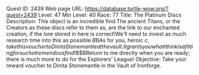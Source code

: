 Quest ID: 2439
Web page URL: https://database.turtle-wow.org/?quest=2439
Level: 47
Min Level: 40
Race: 77
Title: The Platinum Discs
Description: This object is an incredible find.The ancient Titans, or the Creators as these discs refer to them as, are the link to our enchanted creation, if the lore stored in here is correct!We'll need to invest as much research time into this as possible.$B$BAs for you, heroic $c, take this voucher to Dinita Stonemantle at the vault.It grants you what I think is a fitting for such a tremendous find!$B$BReturn to me directly when you are ready; there is much more to do for the Explorers' League!
Objective: Take your reward voucher to Dinita Stonemantle in the Vault of Ironforge.
